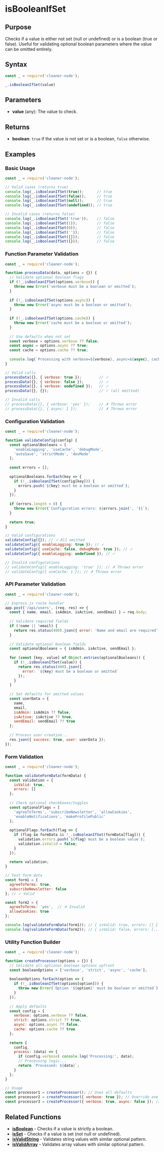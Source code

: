 # isBooleanIfSet

## Purpose
Checks if a value is either not set (null or undefined) or is a boolean (true or false). Useful for validating optional boolean parameters where the value can be omitted entirely.

## Syntax
```javascript
const _ = require('cleaner-node');

_.isBooleanIfSet(value)
```

## Parameters
- **value** (any): The value to check.

## Returns
- **boolean**: `true` if the value is not set or is a boolean, `false` otherwise.

## Examples

### Basic Usage
```javascript
const _ = require('cleaner-node');

// Valid cases (returns true)
console.log(_.isBooleanIfSet(true));      // true
console.log(_.isBooleanIfSet(false));     // true
console.log(_.isBooleanIfSet(null));      // true
console.log(_.isBooleanIfSet(undefined)); // true

// Invalid cases (returns false)
console.log(_.isBooleanIfSet('true'));    // false
console.log(_.isBooleanIfSet(1));         // false
console.log(_.isBooleanIfSet(0));         // false
console.log(_.isBooleanIfSet(''));        // false
console.log(_.isBooleanIfSet([]));        // false
console.log(_.isBooleanIfSet({}));        // false
```

### Function Parameter Validation
```javascript
const _ = require('cleaner-node');

function processData(data, options = {}) {
  // Validate optional boolean flags
  if (!_.isBooleanIfSet(options.verbose)) {
    throw new Error('verbose must be a boolean or omitted');
  }
  
  if (!_.isBooleanIfSet(options.async)) {
    throw new Error('async must be a boolean or omitted');
  }
  
  if (!_.isBooleanIfSet(options.cache)) {
    throw new Error('cache must be a boolean or omitted');
  }
  
  // Use defaults when not set
  const verbose = options.verbose ?? false;
  const async = options.async ?? true;
  const cache = options.cache ?? true;
  
  console.log(`Processing with verbose=${verbose}, async=${async}, cache=${cache}`);
}

// Valid calls
processData({}, { verbose: true });        // ✓
processData({}, { verbose: false });       // ✓
processData({}, { verbose: undefined });   // ✓
processData({}, {});                       // ✓ (all omitted)

// Invalid calls
// processData({}, { verbose: 'yes' });    // ✗ Throws error
// processData({}, { async: 1 });          // ✗ Throws error
```

### Configuration Validation
```javascript
const _ = require('cleaner-node');

function validateConfig(config) {
  const optionalBooleans = [
    'enableLogging', 'useCache', 'debugMode', 
    'autoSave', 'strictMode', 'devMode'
  ];
  
  const errors = [];
  
  optionalBooleans.forEach(key => {
    if (!_.isBooleanIfSet(config[key])) {
      errors.push(`${key} must be a boolean or omitted`);
    }
  });
  
  if (errors.length > 0) {
    throw new Error(`Configuration errors: ${errors.join(', ')}`);
  }
  
  return true;
}

// Valid configurations
validateConfig({}); // ✓ All omitted
validateConfig({ enableLogging: true }); // ✓
validateConfig({ useCache: false, debugMode: true }); // ✓
validateConfig({ enableLogging: undefined }); // ✓

// Invalid configurations
// validateConfig({ enableLogging: 'true' }); // ✗ Throws error
// validateConfig({ useCache: 1 }); // ✗ Throws error
```

### API Parameter Validation
```javascript
const _ = require('cleaner-node');

// Express.js route handler
app.post('/api/users', (req, res) => {
  const { name, email, isAdmin, isActive, sendEmail } = req.body;
  
  // Validate required fields
  if (!name || !email) {
    return res.status(400).json({ error: 'Name and email are required' });
  }
  
  // Validate optional boolean fields
  const optionalBooleans = { isAdmin, isActive, sendEmail };
  
  for (const [key, value] of Object.entries(optionalBooleans)) {
    if (!_.isBooleanIfSet(value)) {
      return res.status(400).json({ 
        error: `${key} must be a boolean or omitted` 
      });
    }
  }
  
  // Set defaults for omitted values
  const userData = {
    name,
    email,
    isAdmin: isAdmin ?? false,
    isActive: isActive ?? true,
    sendEmail: sendEmail ?? true
  };
  
  // Process user creation...
  res.json({ success: true, user: userData });
});
```

### Form Validation
```javascript
const _ = require('cleaner-node');

function validateFormData(formData) {
  const validation = {
    isValid: true,
    errors: []
  };
  
  // Check optional checkboxes/toggles
  const optionalFlags = [
    'agreeToTerms', 'subscribeNewsletter', 'allowCookies',
    'enableNotifications', 'makeProfilePublic'
  ];
  
  optionalFlags.forEach(flag => {
    if (flag in formData && !_.isBooleanIfSet(formData[flag])) {
      validation.errors.push(`${flag} must be a boolean value`);
      validation.isValid = false;
    }
  });
  
  return validation;
}

// Test form data
const form1 = { 
  agreeToTerms: true, 
  subscribeNewsletter: false 
}; // ✓ Valid

const form2 = { 
  agreeToTerms: 'yes',  // ✗ Invalid
  allowCookies: true 
};

console.log(validateFormData(form1)); // { isValid: true, errors: [] }
console.log(validateFormData(form2)); // { isValid: false, errors: [...] }
```

### Utility Function Builder
```javascript
const _ = require('cleaner-node');

function createProcessor(options = {}) {
  // Validate all optional boolean options upfront
  const booleanOptions = ['verbose', 'strict', 'async', 'cache'];
  
  booleanOptions.forEach(option => {
    if (!_.isBooleanIfSet(options[option])) {
      throw new Error(`Option '${option}' must be boolean or omitted`);
    }
  });
  
  // Apply defaults
  const config = {
    verbose: options.verbose ?? false,
    strict: options.strict ?? true,
    async: options.async ?? false,
    cache: options.cache ?? true
  };
  
  return {
    config,
    process: (data) => {
      if (config.verbose) console.log('Processing:', data);
      // Processing logic...
      return `Processed: ${data}`;
    }
  };
}

// Usage
const processor1 = createProcessor(); // Uses all defaults
const processor2 = createProcessor({ verbose: true }); // Override one option
const processor3 = createProcessor({ verbose: true, async: false }); // Override multiple
```

## Related Functions
- **[isBoolean](./is-boolean.md)** - Checks if a value is strictly a boolean.
- **[isSet](./is-set.md)** - Checks if a value is set (not null or undefined).
- **[isValidString](./is-valid-string.md)** - Validates string values with similar optional pattern.
- **[isValidArray](./is-valid-array.md)** - Validates array values with similar optional pattern.
